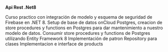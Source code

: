 **Api Rest .Net8**

 Curso practico  con integración de modelo y esquema de seguridad de Firebase en .NET 8.
 Setup de base de datos onCloud Postgres, creacion de store procedures y functions en Postgres para dar mantenimiento a nuestro modelo de datos.
 Consumir store procedures y functions de Postgres utilizando Entity Framework 8
 Implementación de patron Repository para clases Implementacion e interface de products
